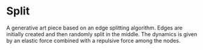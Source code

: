 # Split
A generative art piece based on an edge splitting algorithm. Edges are initially created and then randomly split in the middle. The dynamics is given by an elastic force combined with a repulsive force among the nodes.<br>

